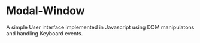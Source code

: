 # Modal-Window
A simple User interface implemented in Javascript using DOM manipulatons and handling Keyboard events.

